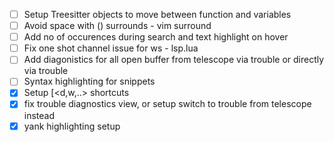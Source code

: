 - [ ] Setup Treesitter objects to move between function and variables
- [ ] Avoid space with () surrounds - vim surround
- [ ] Add no of occurences during search and text highlight on hover
- [ ] Fix one shot channel issue for <leader>ws - lsp.lua
- [ ] Add diagonistics for all open buffer from telescope via trouble or directly via trouble 
- [ ] Syntax highlighting for snippets
- [x] Setup [<d,w,..> shortcuts
- [x] fix trouble diagnostics view, or setup switch to trouble from telescope instead
- [x] yank highlighting setup
